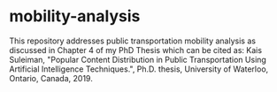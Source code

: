 # mobility-analysis
This repository addresses public transportation mobility analysis as discussed in Chapter 4 of my PhD Thesis which can be cited as:
Kais Suleiman, "Popular Content Distribution in Public Transportation Using Artificial Intelligence Techniques.", Ph.D. thesis, University of Waterloo, Ontario, Canada, 2019.
